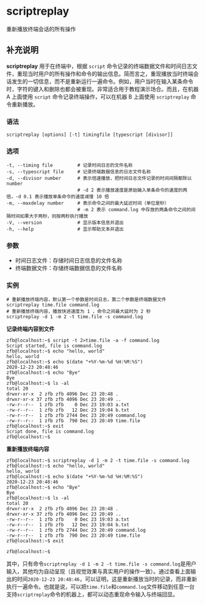 # scriptreplay

重新播放终端会话的所有操作

## 补充说明

**scriptreplay** 用于在终端中，根据 `script` 命令记录的终端数据文件和时间日志文件，重现当时用户的所有操作和命令的输出信息。简而言之，重现播放当时终端会话发生的一切信息，而不是重新运行一遍命令。例如，用户当时在输入某条命令时，字符的键入和删除也都会被重现。非常适合用于教程演示场合。而且，在机器 A 上面使用 `script` 命令记录终端操作，可以在机器 B 上面使用 `scriptreplay` 命令重新播放。

### 语法

```text
scriptreplay [options] [-t] timingfile [typescript [divisor]]
```

### 选项

```text
-t, --timing file         # 记录时间日志的文件名称
-s, --typescript file     # 记录终端数据信息的日志文件名称
-d, --divisor number      # 表示倍速播放，把时间日志文件记录的时间间隔都除以 number
                          # -d 2 表示播放速度是原始输入单条命令的速度的两倍，-d 0.1 表示播放单条命令的速度减慢 10 倍
-m, --maxdelay number     # 表示命令之间的最大延迟时间（单位是秒）
                          # -m 2 表示 command.log 中存放的两条命令之间的间隔时间如果大于两秒，则按两秒执行播放
-V, --version             # 显示版本信息并退出
-h, --help                # 显示帮助文本并退出
```

### 参数

* 时间日志文件：存储时间日志信息的文件名称
* 终端数据文件：存储终端数据信息的文件名称

### 实例

```text
# 重新播放终端内容，默认第一个参数是时间日志，第二个参数是终端数据文件
scriptreplay time.file command.log
# 重新播放终端内容，播放快进速度为 1 ，命令之间最大延时为 2 秒
scriptreplay -d 1 -m 2 -t time.file -s command.log
```

**记录终端内容到文件**

```text
zfb@localhost:~$ script -t 2>time.file -a -f command.log
Script started, file is command.log
zfb@localhost:~$ echo "hello, world"
hello, world
zfb@localhost:~$ echo $(date "+%Y-%m-%d %H:%M:%S")
2020-12-23 20:48:46
zfb@localhost:~$ echo "Bye"
Bye
zfb@localhost:~$ ls -al
total 20
drwxr-xr-x  2 zfb zfb 4096 Dec 23 20:48 .
drwxr-xr-x 37 zfb zfb 4096 Dec 23 20:49 ..
-rw-r--r--  1 zfb zfb    0 Dec 23 19:03 a.txt
-rw-r--r--  1 zfb zfb   12 Dec 23 19:04 b.txt
-rw-r--r--  1 zfb zfb 2744 Dec 23 20:49 command.log
-rw-r--r--  1 zfb zfb  790 Dec 23 20:49 time.file
zfb@localhost:~$ exit
Script done, file is command.log
zfb@localhost:~$
```

**重新播放终端内容**

```text
zfb@localhost:~$ scriptreplay -d 1 -m 2 -t time.file -s command.log
zfb@localhost:~$ echo "hello, world"
hello, world
zfb@localhost:~$ echo $(date "+%Y-%m-%d %H:%M:%S")
2020-12-23 20:48:46
zfb@localhost:~$ echo "Bye"
Bye
zfb@localhost:~$ ls -al
total 20
drwxr-xr-x  2 zfb zfb 4096 Dec 23 20:48 .
drwxr-xr-x 37 zfb zfb 4096 Dec 23 20:49 ..
-rw-r--r--  1 zfb zfb    0 Dec 23 19:03 a.txt
-rw-r--r--  1 zfb zfb   12 Dec 23 19:04 b.txt
-rw-r--r--  1 zfb zfb 2744 Dec 23 20:49 command.log
-rw-r--r--  1 zfb zfb  790 Dec 23 20:49 time.file
zfb@localhost:~$ exit

zfb@localhost:~$
```

其中，只有命令`scriptreplay -d 1 -m 2 -t time.file -s command.log`是用户输入，其他均为自动呈现（且视觉效果与真实用户的操作一致）。通过查看上面输出的时间`2020-12-23 20:48:46`，可以证明，这是重新播放当时的记录，而非重新执行一遍命令。也就是说，可以把`time.file`和`command.log`文件移动到任意一台支持`scriptreplay`命令的机器上，都可以动态重现命令输入与终端回显。


